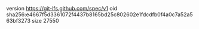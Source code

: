 version https://git-lfs.github.com/spec/v1
oid sha256:e4667f5d3361072f4437b8165bd25c802602e1fdcdfb0f4a0c7a52a563bf3273
size 27550
